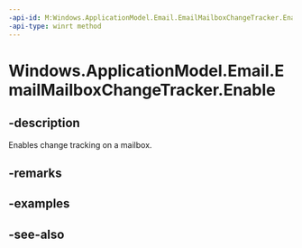 ```yaml
---
-api-id: M:Windows.ApplicationModel.Email.EmailMailboxChangeTracker.Enable
-api-type: winrt method
---
```


<!-- Method syntax
public void Enable()
-->

# Windows.ApplicationModel.Email.EmailMailboxChangeTracker.Enable

## -description
Enables change tracking on a mailbox.

## -remarks

## -examples

## -see-also
